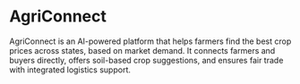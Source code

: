 # AgriConnect
AgriConnect is an AI-powered platform that helps farmers find the best crop prices across states, based on market demand. It connects farmers and buyers directly, offers soil-based crop suggestions, and ensures fair trade with integrated logistics support.
